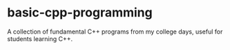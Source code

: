 # basic-cpp-programming
A collection of fundamental C++ programs from my college days, useful for students learning C++.
